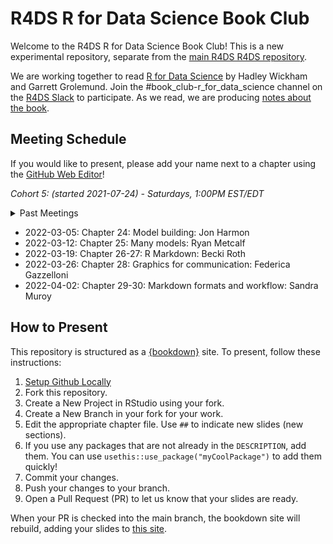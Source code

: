 # R4DS R for Data Science Book Club

Welcome to the R4DS R for Data Science Book Club!
This is a new experimental repository, separate from the [main R4DS R4DS repository](https://github.com/r4ds/bookclub-R_for_Data_Science).

We are working together to read [R for Data Science](https://r4ds.had.co.nz/) by Hadley Wickham and Garrett Grolemund.
Join the #book_club-r_for_data_science channel on the [R4DS Slack](https://r4ds.io/join) to participate.
As we read, we are producing [notes about the book](https://r4ds.github.io/bookclub-r4ds/).

## Meeting Schedule

If you would like to present, please add your name next to a chapter using the [GitHub Web Editor](https://youtu.be/d41oc2OMAuI)!

*Cohort 5: (started 2021-07-24) - Saturdays, 1:00PM EST/EDT*

<details>
  <summary> Past Meetings </summary>

- 2021-07-24: Chapter 1: Introduction: Jon Harmon
- 2021-07-31: Chapter 2-3: Data Visualization: Federica Gazzelloni
- 2021-08-07: Chapter 4: Workflow: basics: Ryan Metcalf
- 2021-08-14: Chapter 5: Data transformation: Wai-Yin
- 2021-08-21: Chapter 6: Workflow: scripts: Ryan Metcalf
- 2021-08-28: Chapter 7: Exploratory Data Analysis: Jon Harmon
- 2021-09-04: Chapter 8: Workflow: projects: Susie Neilson
- 2021-09-11: Chapter 9-10: Tibbles: Njoki Njuki Lucy
- 2021-09-18: Chapter 11: Data import (part 1): Njoki Njuki Lucy
- 2021-09-25: Chapter 11: Data import (part 2): Njoki Njuki Lucy
- 2021-10-09: Chapter 12: Tidy data (part 1): Sandra Muroy
- 2021-10-16: Chapter 12: Tidy data (part 2): Sandra Muroy
- 2021-10-23: Chapter 13: Relational data (part 1): Federica Gazzelloni
- 2021-10-30: Chapter 13: Relational data (part 2): Federica Gazzelloni
- 2021-11-13: Chapter 14: Strings (part 1): Ryan Metcalf
- 2021-11-20: Chapter 14: Strings (part 2): Ryan Metcalf
- 2021-12-04: Chapter 15: Factors: Sandra Muroy
- 2021-12-11: Chapter 16: Dates and times: Becki Roth
- 2022-01-08: Chapter 17-18: Pipes: Ryan Metcalf
- 2022-01-15: Chapter 19: Functions: Becki Roth
- 2022-01-22: Chapter 20: Vectors: Njoki Njuki Lucy
- 2022-01-29: Chapter 20: Vectors: Njoki Njuki Lucy
- 2022-02-05: Chapter 21: Iteration: Becki Roth
- 2022-02-12: Chapter 21: Iteration: Becki Roth
- 2022-02-19: Chapter 22: Modeling introduction: Federica Gazzelloni
- 2022-02-26: Chapter 23: Model basics: Federica Gazzelloni

</details>

- 2022-03-05: Chapter 24: Model building: Jon Harmon
- 2022-03-12: Chapter 25: Many models: Ryan Metcalf
- 2022-03-19: Chapter 26-27: R Markdown: Becki Roth
- 2022-03-26: Chapter 28: Graphics for communication: Federica Gazzelloni
- 2022-04-02: Chapter 29-30: Markdown formats and workflow: Sandra Muroy

## How to Present

This repository is structured as a [{bookdown}](https://CRAN.R-project.org/package=bookdown) site.
To present, follow these instructions:

1. [Setup Github Locally](https://www.youtube.com/watch?v=hNUNPkoledI)
2. Fork this repository.
3. Create a New Project in RStudio using your fork.
4. Create a New Branch in your fork for your work.
5. Edit the appropriate chapter file. Use `##` to indicate new slides (new sections).
6. If you use any packages that are not already in the `DESCRIPTION`, add them. You can use `usethis::use_package("myCoolPackage")` to add them quickly!
7. Commit your changes.
8. Push your changes to your branch.
9. Open a Pull Request (PR) to let us know that your slides are ready.

When your PR is checked into the main branch, the bookdown site will rebuild, adding your slides to [this site](https://r4ds.github.io/bookclub-URL/).
